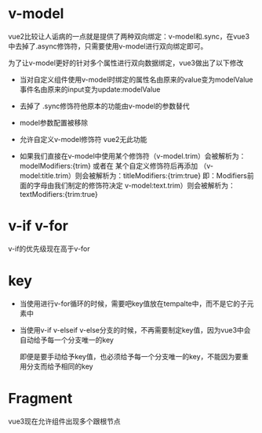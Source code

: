 # v-model
vue2比较让人诟病的一点就是提供了两种双向绑定：v-model和.sync，在vue3中去掉了.async修饰符，只需要使用v-model进行双向绑定即可。

为了让v-model更好的针对多个属性进行双向数据绑定，vue3做出了以下修改

* 当对自定义组件使用v-model时绑定的属性名由原来的value变为modelValue事件名由原来的input变为update:modelValue
 
* 去掉了 .sync修饰符他原本的功能由v-model的参数替代

* model参数配置被移除

* 允许自定义v-model修饰符
vue2无此功能
*  如果我们直接在v-model中使用某个修饰符（v-model.trim）会被解析为： modelModifiers:{trim} 或者在 某个自定义修饰符后再添加 （v-model:title.trim）则会被解析为：titleModifiers:{trim:true} 即：Modifiers前面的字母由我们制定的修饰符决定  v-model:text.trim）则会被解析为：textModifiers:{trim:true}

 # v-if v-for
 v-if的优先级现在高于v-for

 # key
 * 当使用<tempalte>进行v-for循环的时候，需要吧key值放在tempalte中，而不是它的子元素中
 * 当使用v-if v-elseif v-else分支的时候，不再需要制定key值，因为vue3中会自动给予每一个分支唯一的key
    
    即便是要手动给予key值，也必须给予每一个分支唯一的key，不能因为要重用分支而给予相同的key

# Fragment

vue3现在允许组件出现多个跟根节点
